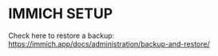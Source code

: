 # IMMICH SETUP

Check here to restore a backup:
https://immich.app/docs/administration/backup-and-restore/
